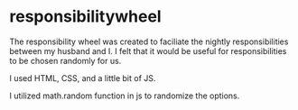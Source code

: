 # responsibilitywheel

The responsibility wheel was created to faciliate the nightly responsibilities between my husband and I. I felt that it would be useful for responsibilities to be chosen randomly for us. 

I used HTML, CSS, and a little bit of JS. 

I utilized math.random function in js to randomize the options. 
